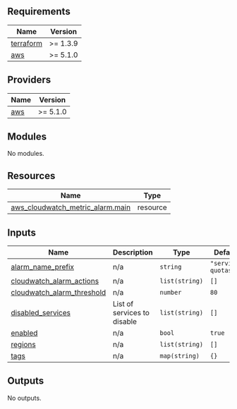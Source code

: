 ## Requirements

| Name | Version |
|------|---------|
| <a name="requirement_terraform"></a> [terraform](#requirement\_terraform) | >= 1.3.9 |
| <a name="requirement_aws"></a> [aws](#requirement\_aws) | >= 5.1.0 |

## Providers

| Name | Version |
|------|---------|
| <a name="provider_aws"></a> [aws](#provider\_aws) | >= 5.1.0 |

## Modules

No modules.

## Resources

| Name | Type |
|------|------|
| [aws_cloudwatch_metric_alarm.main](https://registry.terraform.io/providers/hashicorp/aws/latest/docs/resources/cloudwatch_metric_alarm) | resource |

## Inputs

| Name | Description | Type | Default | Required |
|------|-------------|------|---------|:--------:|
| <a name="input_alarm_name_prefix"></a> [alarm\_name\_prefix](#input\_alarm\_name\_prefix) | n/a | `string` | `"service-quotas-"` | no |
| <a name="input_cloudwatch_alarm_actions"></a> [cloudwatch\_alarm\_actions](#input\_cloudwatch\_alarm\_actions) | n/a | `list(string)` | `[]` | no |
| <a name="input_cloudwatch_alarm_threshold"></a> [cloudwatch\_alarm\_threshold](#input\_cloudwatch\_alarm\_threshold) | n/a | `number` | `80` | no |
| <a name="input_disabled_services"></a> [disabled\_services](#input\_disabled\_services) | List of services to disable | `list(string)` | `[]` | no |
| <a name="input_enabled"></a> [enabled](#input\_enabled) | n/a | `bool` | `true` | no |
| <a name="input_regions"></a> [regions](#input\_regions) | n/a | `list(string)` | `[]` | no |
| <a name="input_tags"></a> [tags](#input\_tags) | n/a | `map(string)` | `{}` | no |

## Outputs

No outputs.
